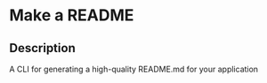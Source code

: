 # Make a README

## Description
A CLI for generating a high-quality README.md for your application

